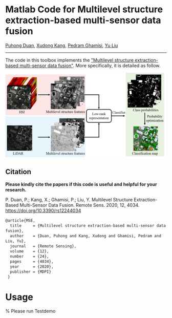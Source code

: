 # Matlab Code for Multilevel structure extraction-based multi-sensor data fusion

[Puhong Duan](https://scholar.google.ch/citations?hl=en&user=IYUlx_8AAAAJ&view_op=list_works&sortby=pubdate), [Xudong Kang](https://scholar.google.ch/citations?user=5XOeLZYAAAAJ&hl=en), [Pedram Ghamisi](https://scholar.google.ch/citations?user=Gr9afd0AAAAJ&hl=en), [Yu Liu]()

___________

The code in this toolbox implements the ["Multilevel structure extraction-based multi-sensor data fusion"](https://www.mdpi.com/2072-4292/12/24/4034). More specifically, it is detailed as follow.

![alt text](./flowchart.png)

Citation
---------------------

**Please kindly cite the papers if this code is useful and helpful for your research.**

P. Duan, P.; Kang, X.; Ghamisi, P.; Liu, Y. Multilevel Structure Extraction-Based Multi-Sensor Data Fusion. Remote Sens. 2020, 12, 4034. https://doi.org/10.3390/rs12244034

    @article{MSE,
      title     = {Multilevel structure extraction-based multi-sensor data fusion},
      author    = {Duan, Puhong and Kang, Xudong and Ghamisi, Pedram and Liu, Yu},
      journal   = {Remote Sensing}, 
      volume    = {12},
      number    = {24},
      pages     = {4034},
      year      = {2020},
      publisher = {MDPI}
     }
     
# Usage
% Please run Testdemo


